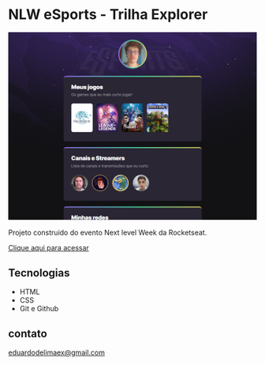 # NLW eSports - Trilha Explorer

![Preview](./.github/preview.png)


Projeto construido do evento Next level Week da Rocketseat.

[Clique aqui para acessar](https://eduardoex.github.io/NLW-eSports-Explorer/)

##  Tecnologias

- HTML
- CSS
- Git e Github

## contato

eduardodelimaex@gmail.com